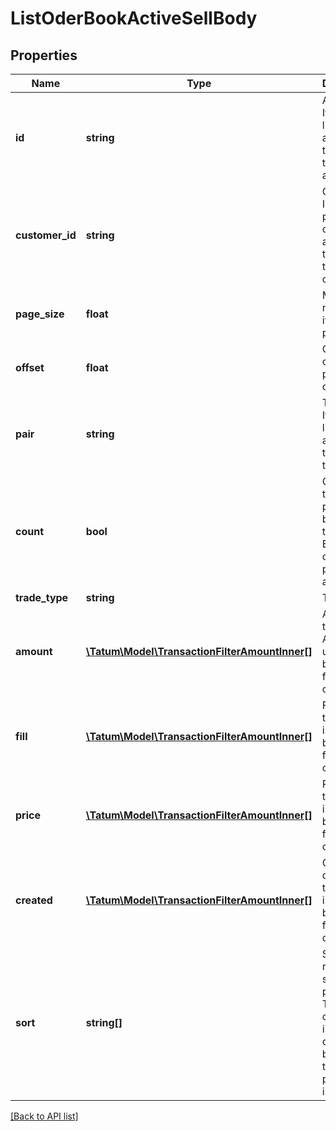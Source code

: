 # ListOderBookActiveSellBody

## Properties

Name | Type | Description | Notes
------------ | ------------- | ------------- | -------------
**id** | **string** | Account ID. If present, list current active sell trades for that account. | [optional]
**customer_id** | **string** | Customer ID. If present, list current active buy trades for that customer. | [optional]
**page_size** | **float** | Max number of items per page is 50. |
**offset** | **float** | Offset to obtain next page of the data. | [optional]
**pair** | **string** | Trade pair. If present, list current active sell trades for that pair. | [optional]
**count** | **bool** | Get the total trade pair count based on the filter. Either count or pageSize is accepted. | [optional]
**trade_type** | **string** | Trade type. | [optional]
**amount** | [**\Tatum\Model\TransactionFilterAmountInner[]**](TransactionFilterAmountInner.md) | Amount of the trade. AND is used between filter options. | [optional]
**fill** | [**\Tatum\Model\TransactionFilterAmountInner[]**](TransactionFilterAmountInner.md) | Fill of the trade. AND is used between filter options. | [optional]
**price** | [**\Tatum\Model\TransactionFilterAmountInner[]**](TransactionFilterAmountInner.md) | Price of the trade. AND is used between filter options. | [optional]
**created** | [**\Tatum\Model\TransactionFilterAmountInner[]**](TransactionFilterAmountInner.md) | Created date of the trade. AND is used between filter options. | [optional]
**sort** | **string[]** | Sorts the result by selected property. The priority of the items is determined by order of the sort properties in array. | [optional]

[[Back to API list]](../../README.md#api-endpoints)
